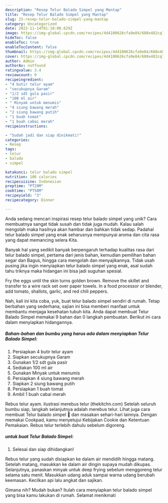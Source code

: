 ```yaml
---
description: "Resep Telur Balado Simpel yang Mantap"
title: "Resep Telur Balado Simpel yang Mantap"
slug: 25-resep-telur-balado-simpel-yang-mantap
category: Uncategorized
date: 2022-11-14T01:10:00.629Z
image: https://img-global.cpcdn.com/recipes/4d4100626cfa9e84/680x482cq70/telur-balado-simpel-foto-resep-utama.jpg
hideToc: false
enableToc: true
enableTocContent: false
thumbnail: https://img-global.cpcdn.com/recipes/4d4100626cfa9e84/680x482cq70/telur-balado-simpel-foto-resep-utama.jpg
cover: https://img-global.cpcdn.com/recipes/4d4100626cfa9e84/680x482cq70/telur-balado-simpel-foto-resep-utama.jpg
author: Admin
authorAv: notfound
ratingvalue: 3.4
reviewcount: 9
recipeingredient:
- "4 butir telur ayam"
- "secukupnya Garam"
- "1/2 sdt gula pasir"
- "100 ml air"
- " Minyak untuk menumis"
- "4 siung bawang merah"
- "2 siung bawang putih"
- "1 buah tomat"
- "1 buah cabai merah"
recipeinstructions:

- "Sudah jadi dan siap dinikmati!"
categories:
- Resep
tags:
- telur
- balado
- simpel

katakunci: telur balado simpel 
nutrition: 106 calories
recipecuisine: Indonesian
preptime: "PT29M"
cooktime: "PT58M"
recipeyield: "3"
recipecategory: Dinner

---
```





Anda sedang mencari inspirasi resep telur balado simpel yang unik? Cara membuatnya sangat tidak susah dan tidak juga mudah. Kalau salah mengolah maka hasilnya akan hambar dan bahkan tidak sedap. Padahal telur balado simpel yang enak seharusnya mempunyai aroma dan cita rasa yang dapat memancing selera Kita.





Banyak hal yang sedikit banyak berpengaruh terhadap kualitas rasa dari telur balado simpel, pertama dari jenis bahan, kemudian pemilihan bahan segar dan Bagus, hingga cara mengolah dan menyajikannya. Tidak usah pusing jika ingin menyiapkan telur balado simpel yang enak,      asal sudah tahu triknya maka hidangan ini bisa jadi suguhan spesial.














Fry the eggs until the skin turns golden brown. Remove the skillet and transfer to a wire rack set over paper towels. In a food processor or blender, add tomato, shallots, garlic, and red chili peppers.






Nah, kali ini kita coba, yuk, buat telur balado simpel sendiri di rumah. Tetap berbahan yang sederhana, sajian ini bisa memberi manfaat untuk membantu menjaga kesehatan tubuh kita. Anda dapat membuat Telur Balado Simpel memakai 9 bahan dan 0 langkah pembuatan. Berikut ini cara dalam menyiapkan hidangannya.

<!--inarticleads1-->

##### Bahan-bahan dan bumbu yang harus ada dalam menyiapkan Telur Balado Simpel:

1. Persiapkan 4 butir telur ayam
1. Siapkan secukupnya Garam
1. Gunakan 1/2 sdt gula pasir
1. Sediakan 100 ml air
1. Gunakan  Minyak untuk menumis
1. Persiapkan 4 siung bawang merah
1. Siapkan 2 siung bawang putih
1. Persiapkan 1 buah tomat
1. Ambil 1 buah cabai merah


Rebus telur ayam. ilustrasi merebus telur (thekitchn.com) Setelah seluruh bumbu siap, langkah selanjutnya adalah merebus telur. Lihat juga cara membuat Telur balado simpel 🤤 dan masakan sehari-hari lainnya. Dengan memakai Cookpad, kamu menyetujui Kebijakan Cookie dan Ketentuan Pemakaian. Rebus telur terlebih dahulu sebelum digoreng. 

<!--inarticleads2-->

#####  untuk buat Telur Balado Simpel:


1. Selesai dan siap dihidangkan!

Rebus telur yang sudah disiapkan ke dalam air mendidih hingga matang. Setelah matang, masukkan ke dalam air dingin supaya mudah dikupas. Selanjutnya, panaskan minyak untuk deep frying sebelum menggoreng telur selama satu menit. Masukkan udang aduk sampai warna udang berubah keemasan. Kecilkan api lalu angkat dan sajikan. 

Gimana nih? Mudah bukan? Itulah cara menyiapkan telur balado simpel yang bisa kamu lakukan di rumah. Selamat menikmati
